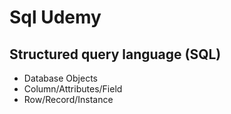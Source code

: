 # Sql Udemy

## Structured query language (SQL)

- Database Objects
- Column/Attributes/Field
- Row/Record/Instance